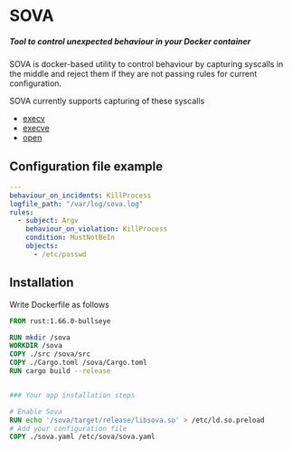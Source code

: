 # SOVA
##### Tool to control unexpected behaviour in your Docker container

SOVA is docker-based utility to control behaviour by capturing syscalls in the middle and reject them if they are not passing rules for current configuration.

SOVA currently supports capturing of these syscalls
- [execv](https://man7.org/linux/man-pages/man3/exec.3.html)
- [execve](https://man7.org/linux/man-pages/man2/execve.2.html)
- [open](https://man7.org/linux/man-pages/man2/open.2.html)

## Configuration file example

```yaml
---
behaviour_on_incidents: KillProcess
logfile_path: "/var/log/sova.log"
rules:
  - subject: Argv
    behaviour_on_violation: KillProcess
    condition: MustNotBeIn
    objects:
      - /etc/passwd
```


## Installation

Write Dockerfile as follows

```dockerfile
FROM rust:1.66.0-bullseye

RUN mkdir /sova
WORKDIR /sova
COPY ./src /sova/src
COPY ./Cargo.toml /sova/Cargo.toml
RUN cargo build --release


### Your app installation steps

# Enable Sova
RUN echo '/sova/target/release/libsova.so' > /etc/ld.so.preload
# Add your configuration file 
COPY ./sova.yaml /etc/sova/sova.yaml
```